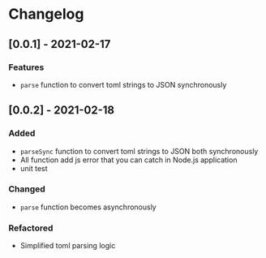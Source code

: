 # Changelog

## [0.0.1] - 2021-02-17

### Features

- `parse` function to convert toml strings to JSON synchronously

## [0.0.2] - 2021-02-18

### Added

- `parseSync` function to convert toml strings to JSON both synchronously
- All function add js error that you can catch in Node.js application
- unit test

### Changed

- `parse` function becomes asynchronously

### Refactored

- Simplified toml parsing logic